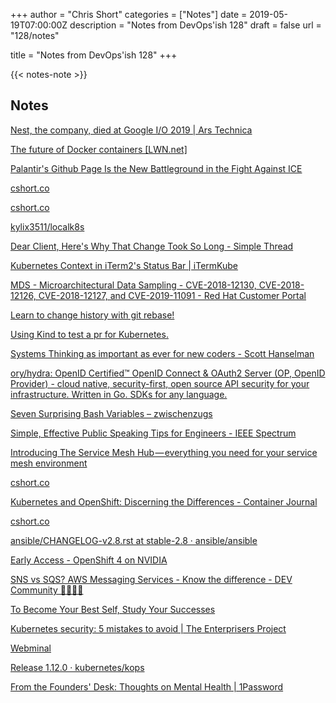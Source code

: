 +++
author = "Chris Short"
categories = ["Notes"]
date = 2019-05-19T07:00:00Z
description = "Notes from DevOps'ish 128"
draft = false
url = "128/notes"

title = "Notes from DevOps'ish 128"
+++

{{< notes-note >}}

## Notes

[Nest, the company, died at Google I/O 2019 | Ars Technica](https://arstechnica.com/gadgets/2019/05/nest-the-company-died-at-google-io-2019/)

[The future of Docker containers [LWN.net]](https://lwn.net/SubscriberLink/788282/899e5f7ac6f448d2/)

[Palantir's Github Page Is the New Battleground in the Fight Against ICE](https://gizmodo.com/palantirs-github-page-is-the-new-battleground-in-the-fi-1834680574)

[cshort.co](https://cshort.co/2WFLBLt)

[cshort.co](https://cshort.co/2LH3uZh)

[kylix3511/localk8s](https://github.com/kylix3511/localk8s)

[Dear Client, Here's Why That Change Took So Long - Simple Thread](https://www.simplethread.com/dear-client-heres-why-that-change-took-so-long/)

[Kubernetes Context in iTerm2's Status Bar | iTermKube](https://sig.gy/itermkube/)

[MDS - Microarchitectural Data Sampling - CVE-2018-12130, CVE-2018-12126, CVE-2018-12127, and CVE-2019-11091 - Red Hat Customer Portal](https://access.redhat.com/security/vulnerabilities/mds)

[Learn to change history with git rebase!](https://git-rebase.io/)

[Using Kind to test a pr for Kubernetes.](https://mauilion.dev/posts/kind-k8s-testing/)

[Systems Thinking as important as ever for new coders - Scott Hanselman](https://www.hanselman.com/blog/SystemsThinkingAsImportantAsEverForNewCoders.aspx)

[ory/hydra: OpenID Certified™ OpenID Connect & OAuth2 Server (OP, OpenID Provider) - cloud native, security-first, open source API security for your infrastructure. Written in Go. SDKs for any language.](https://github.com/ory/hydra)

[Seven Surprising Bash Variables – zwischenzugs](https://zwischenzugs.com/2019/05/11/seven-surprising-bash-variables/)

[Simple, Effective Public Speaking Tips for Engineers - IEEE Spectrum](https://spectrum.ieee.org/the-institute/ieee-member-news/simple-effective-public-speaking-tips-for-engineers)

[Introducing The Service Mesh Hub — everything you need for your service mesh environment](https://medium.com/solo-io/introducing-the-service-mesh-hub-everything-you-need-for-your-service-mesh-environment-679225a566b0)

[cshort.co](https://cshort.co/2Q0CClq)

[Kubernetes and OpenShift: Discerning the Differences - Container Journal](https://containerjournal.com/2019/05/14/kubernetes-and-openshift-discerning-the-differences/)

[cshort.co](https://cshort.co/2EdDgrh)

[ansible/CHANGELOG-v2.8.rst at stable-2.8 · ansible/ansible](https://github.com/ansible/ansible/blob/stable-2.8/changelogs/CHANGELOG-v2.8.rst)

[Early Access - OpenShift 4 on NVIDIA](https://www.openshift.com/accelerated-ai)

[SNS vs SQS? AWS Messaging Services - Know the difference - DEV Community 👩‍💻👨‍💻](https://dev.to/andrewbrown/sns-vs-sqs-aws-messaging-services-know-the-difference-49p)

[To Become Your Best Self, Study Your Successes](https://hbr.org/2019/05/to-become-your-best-self-study-your-successes)

[Kubernetes security: 5 mistakes to avoid | The Enterprisers Project](https://enterprisersproject.com/article/2019/5/kubernetes-security-5-mistakes)

[Webminal](http://www.webminal.org/fulc/)

[Release 1.12.0 · kubernetes/kops](https://github.com/kubernetes/kops/releases/tag/1.12.0)

[From the Founders' Desk: Thoughts on Mental Health | 1Password](https://blog.1password.com/thoughts-on-mental-health/)
